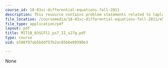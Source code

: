 ```yaml
---
course_id: 18-03sc-differential-equations-fall-2011
description: This resource contains problem statements related to laplace transform.
file_location: /coursemedia/18-03sc-differential-equations-fall-2011/e588f97ab5bddf57b2ac85b6e89390e3_MIT18_03SCF11_ps7_II_s27q.pdf
file_type: application/pdf
layout: pdf
title: MIT18_03SCF11_ps7_II_s27q.pdf
type: course
uid: e588f97ab5bddf57b2ac85b6e89390e3

---
```

None